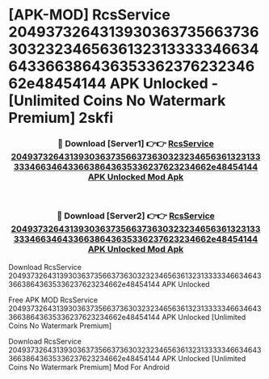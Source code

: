 # [APK-MOD] RcsService 2049373264313930363735663736303232346563613231333334663464336638643635336237623234662e48454144 APK Unlocked - [Unlimited Coins No Watermark Premium] 2skfi



<div align="center">
<h3>🔴 Download [Server1] 👉👉 <a href="https://momento.my/?title=RcsService_2049373264313930363735663736303232346563613231333334663464336638643635336237623234662e48454144_APK_Unlocked">RcsService 2049373264313930363735663736303232346563613231333334663464336638643635336237623234662e48454144 APK Unlocked Mod Apk</a></h3><br>

<h3>🔴 Download [Server2] 👉👉 <a href="https://momento.my/?title=RcsService_2049373264313930363735663736303232346563613231333334663464336638643635336237623234662e48454144_APK_Unlocked">RcsService 2049373264313930363735663736303232346563613231333334663464336638643635336237623234662e48454144 APK Unlocked Mod Apk</a></h3>
</div>



Download RcsService 2049373264313930363735663736303232346563613231333334663464336638643635336237623234662e48454144 APK Unlocked 

Free APK MOD RcsService 2049373264313930363735663736303232346563613231333334663464336638643635336237623234662e48454144 APK Unlocked [Unlimited Coins No Watermark Premium]

Download RcsService 2049373264313930363735663736303232346563613231333334663464336638643635336237623234662e48454144 APK Unlocked [Unlimited Coins No Watermark Premium] Mod For Android
